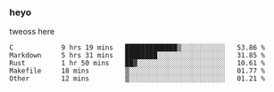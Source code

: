 ### heyo
tweoss here

<!--START_SECTION:waka-->

```text
C            9 hrs 19 mins   █████████████▒░░░░░░░░░░░   53.86 %
Markdown     5 hrs 31 mins   ████████░░░░░░░░░░░░░░░░░   31.85 %
Rust         1 hr 50 mins    ██▓░░░░░░░░░░░░░░░░░░░░░░   10.61 %
Makefile     18 mins         ▒░░░░░░░░░░░░░░░░░░░░░░░░   01.77 %
Other        12 mins         ▒░░░░░░░░░░░░░░░░░░░░░░░░   01.21 %
```

<!--END_SECTION:waka-->

<!--
**Tweoss/tweoss** is a ✨ _special_ ✨ repository because its `README.md` (this file) appears on your GitHub profile.

Here are some ideas to get you started:

- 🔭 I’m currently working on ...
- 🌱 I’m currently learning ...
- 👯 I’m looking to collaborate on ...
- 🤔 I’m looking for help with ...
- 💬 Ask me about ...
- 📫 How to reach me: ...
- 😄 Pronouns: ...
- ⚡ Fun fact: ...
-->
